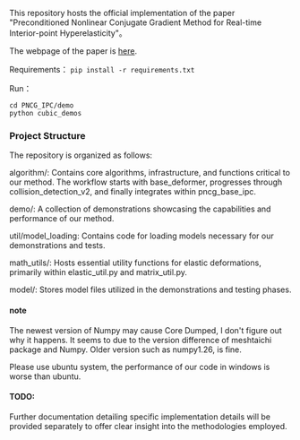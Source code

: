 This repository hosts the official implementation of the paper "Preconditioned Nonlinear Conjugate Gradient Method for Real-time Interior-point Hyperelasticity"。

The webpage of the paper is [here](https://xingbaji.github.io/PNCG_project_page/).

Requirements：
```pip install -r requirements.txt```

Run：
```
cd PNCG_IPC/demo
python cubic_demos
```

### Project Structure
The repository is organized as follows:

algorithm/: Contains core algorithms, infrastructure, and functions critical to our method.
The workflow starts with base_deformer, progresses through collision_detection_v2, and finally integrates within pncg_base_ipc.

demo/: A collection of demonstrations showcasing the capabilities and performance of our method.

util/model_loading: Contains code for loading models necessary for our demonstrations and tests.

math_utils/: Hosts essential utility functions for elastic deformations, primarily within elastic_util.py and matrix_util.py.

model/: Stores model files utilized in the demonstrations and testing phases.

#### note
The newest version of Numpy may cause Core Dumped, I don't figure out why it happens. It seems to due to the version difference of meshtaichi package and Numpy. Older version such as numpy1.26, is fine.


Please use ubuntu system, the performance of our code in windows is worse than ubuntu.

#### TODO:
Further documentation detailing specific implementation details will be provided separately to offer clear insight into the methodologies employed.


